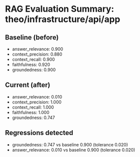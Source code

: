 # RAG Evaluation Summary: theo/infrastructure/api/app

## Baseline (before)
- answer_relevance: 0.900
- context_precision: 0.880
- context_recall: 0.900
- faithfulness: 0.920
- groundedness: 0.900

## Current (after)
- answer_relevance: 0.010
- context_precision: 1.000
- context_recall: 1.000
- faithfulness: 1.000
- groundedness: 0.747

## Regressions detected
- groundedness: 0.747 vs baseline 0.900 (tolerance 0.020)
- answer_relevance: 0.010 vs baseline 0.900 (tolerance 0.020)